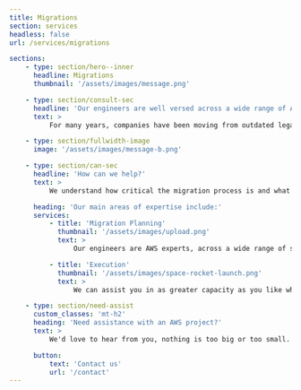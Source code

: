 ```yaml
---
title: Migrations
section: services
headless: false
url: /services/migrations

sections:
    - type: section/hero--inner
      headline: Migrations
      thumbnail: '/assets/images/message.png'

    - type: section/consult-sec
      headline: 'Our engineers are well versed across a wide range of AWS services and can assist you in migrating workloads & data of any size to AWS.'
      text: >
          For many years, companies have been moving from outdated legacy infrastructures to the cloud, in order to make use of highly available and resilient infrastructure and cut out the need to procure costly physical assets. Cloud technologies allow businesses to respond quickly to new opportunities, innovate and deliver for their customers rapidly, and ultimately be more competitive.

    - type: section/fullwidth-image
      image: '/assets/images/message-b.png'

    - type: section/can-sec
      headline: 'How can we help?'
      text: >
          We understand how critical the migration process is and what is required in order for success. Whether it’s a lift and shift, a data migration, or a complete re-architecting/modernisation project, we have the skills on hand to help you pull it off

      heading: 'Our main areas of expertise include:'
      services:
          - title: 'Migration Planning'
            thumbnail: '/assets/images/upload.png'
            text: >
                Our engineers are AWS experts, across a wide range of services and architectural patterns. We can work with your teams to review or build out a comprehensive migration plan and architecture proposal, ensuring adherence to AWS best practices. We have extensive experience working with the AWS Well Architected Framework, which provides a fantastic mechanism for prompting robust conversations and visibility into decisions made, as well as any risks identified.

          - title: 'Execution'
            thumbnail: '/assets/images/space-rocket-launch.png'
            text: >
                We can assist you in as greater capacity as you like when it comes to executing the migration plan. From consultative guidance to hands on building of the AWS infrastructure, our engineers are ready to help you achieve your goals. Using our skills with infrastructure as code and infrastructure deployment pipelines, we can work with your teams to turn the architectural plans into real world infrastructure with enterprise grade automation and processes to support it.

    - type: section/need-assist
      custom_classes: 'mt-h2'
      heading: 'Need assistance with an AWS project?'
      text: >
          We'd love to hear from you, nothing is too big or too small.

      button:
          text: 'Contact us'
          url: '/contact'
---
```

